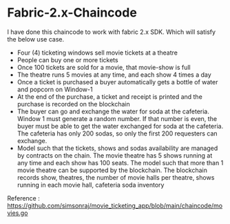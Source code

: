 # Fabric-2.x-Chaincode

I have done this chaincode to work with fabric 2.x SDK. Which will satisfy the below use case.

- Four (4) ticketing windows sell movie tickets at a theatre
- People can buy one or more tickets
- Once 100 tickets are sold for a movie, that movie-show  is full
- The theatre runs 5 movies at any time, and each show 4 times a day
- Once a ticket is purchased a buyer automatically gets a bottle of water and popcorn on Window-1
- At the end of the purchase, a ticket and receipt  is printed and the purchase is recorded on the blockchain
- The buyer can go and exchange the water for soda at the cafeteria. Window 1 must generate a random number. If that number is even, the buyer must be able to get the water
exchanged for soda at the cafeteria. The cafeteria has only 200 sodas, so only the first 200 requesters can exchange. 
- Model such that the tickets, shows and sodas availability are managed by contracts on the chain. The movie theatre has 5 shows running at any time and each show has 100 seats. The model such that more than 1 movie theatre can be supported by the blockchain. The blockchain records show, theatres, the number of movie halls per theatre, shows running in each movie hall, cafeteria soda inventory

Reference : https://github.com/simsonraj/movie_ticketing_app/blob/main/chaincode/movies.go
